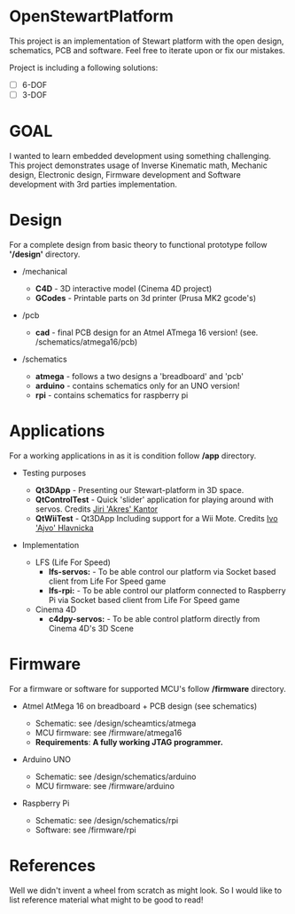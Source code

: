 # OpenStewartPlatform

This project is an implementation of Stewart platform with the open design, schematics, PCB and software. Feel free to iterate upon or fix our mistakes.

Project is including a following solutions:
* [ ] 6-DOF
* [ ] 3-DOF

# GOAL
I wanted to learn embedded development using something challenging. This project demonstrates usage of Inverse Kinematic math, Mechanic design, Electronic design, Firmware development and Software development with 3rd parties implementation.

# Design

For a complete design from basic theory to functional prototype follow **'/design'** directory.

* /mechanical
    * **C4D** - 3D interactive model (Cinema 4D project)
    * **GCodes** - Printable parts on 3d printer (Prusa MK2 gcode's)

* /pcb 
    * **cad** - final PCB design for an Atmel ATmega 16 version! (see. /schematics/atmega16/pcb)

* /schematics
   * **atmega** - follows a two designs a 'breadboard' and 'pcb'
   * **arduino** - contains schematics only for an UNO version!
   * **rpi** - contains schematics for raspberry pi


# Applications

For a working applications in as it is condition follow **/app** directory.

* Testing purposes
    * **Qt3DApp** - Presenting our Stewart-platform in 3D space.
    * **QtControlTest** - Quick 'slider' application for playing around with servos. Credits [Jiri 'Akres' Kantor](https://github.com/akres)
    * **QtWiiTest** - Qt3DApp Including support for a Wii Mote. Credits [Ivo 'Ajvo' Hlavnicka](https://github.com/rompucha) 
    
* Implementation
    * LFS (Life For Speed)
        * **lfs-servos:** - To be able control our platform via Socket based client from Life For Speed game
        * **lfs-rpi:** - To be able control our platform connected to Raspberry Pi via Socket based client from Life For Speed game
    * Cinema 4D
        * **c4dpy-servos:** - To be able control platform directly from Cinema 4D's 3D Scene

# Firmware

For a firmware or software for supported MCU's follow **/firmware** directory.

* Atmel AtMega 16 on breadboard + PCB design (see schematics)
    * Schematic: see /design/scheamtics/atmega
    * MCU firmware: see /firmware/atmega16
    * **Requirements**: **A fully working JTAG programmer.**

* Arduino UNO
    * Schematic: see /design/schematics/arduino
    * MCU firmware: see /firmware/arduino

* Raspberry Pi
    * Schematic: see /design/schematics/rpi
    * Software: see /firmware/rpi
    
# References

Well we didn't invent a wheel from scratch as might look. So I would like to list reference material what might to be good to read!

